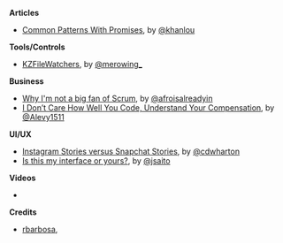 
**Articles**

* [Common Patterns With Promises](http://khanlou.com/2016/08/common-patterns-with-promises/), by [@khanlou](https://twitter.com/khanlou)


**Tools/Controls**

* [KZFileWatchers](https://github.com/krzysztofzablocki/KZFileWatchers), by [@merowing_](https://twitter.com/merowing_)

**Business**

* [Why I'm not a big fan of Scrum](http://okigiveup.net/not-big-fan-of-scrum/), by [@afroisalreadyin](https://twitter.com/afroisalreadyin)
* [I Don’t Care How Well You Code, Understand Your Compensation](https://hackernoon.com/i-dont-care-how-well-you-code-understand-your-compensation-a1e810973c5e#.x9vb7mpqw), by [@Alevy1511](https://twitter.com/Alevy1511)

**UI/UX**

* [Instagram Stories versus Snapchat Stories](https://chriswharton.me/2016/08/instagram-stories-versus-snapchat-stories/), by [@cdwharton](https://twitter.com/cdwharton)
* [Is this my interface or yours?](https://medium.com/@jsaito/is-this-my-interface-or-yours-b09a7a795256#.2jldqsgs2), by [@jsaito](https://medium.com/@jsaito)

**Videos**

*

**Credits**

* [rbarbosa](https://github.com/rbarbosa),
